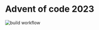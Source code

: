 # Advent of code 2023
![build workflow](https://github.com/rickardenglund/aoc2023/actions/workflows/build.yaml/badge.svg)

